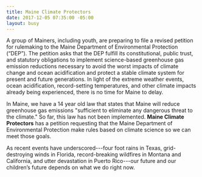 ```yaml
---
title: Maine Climate Protectors
date: 2017-12-05 07:35:00 -05:00
layout: busy
---
```


A group of Mainers, including youth, are preparing to file a revised petition for rulemaking to the Maine Department of Environmental Protection (“DEP”). The petition asks that the DEP fulfill its constitutional, public trust, and statutory obligations to implement science-based greenhouse gas emission reductions necessary to avoid the worst impacts of climate change and ocean acidification and protect a stable climate system for present and future generations. In light of the extreme weather events, ocean acidification, record-setting temperatures, and other climate impacts already being experienced, there is no time for Maine to delay.

In Maine, we have a 14 year old law that states that Maine will reduce greenhouse gas emissions "sufficient to eliminate any dangerous threat to the climate." So far, this law has not been implemented. **Maine Climate Protectors** has a petition requesting that the Maine Department of Environmental Protection make rules based on climate science so we can meet those goals.

As recent events have underscored---four foot rains in Texas, grid-destroying winds in Florida, record-breaking wildfires in Montana and California, and utter devastation in Puerto Rico---our future and our children’s future depends on what we do right now.

